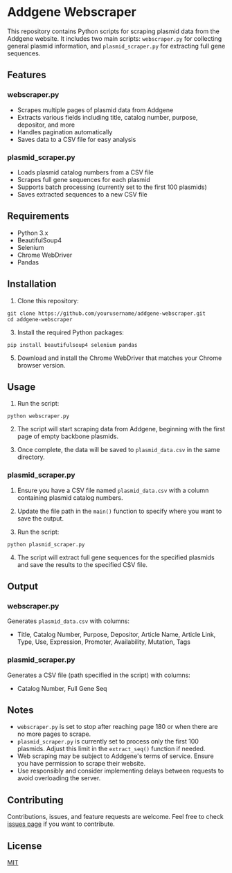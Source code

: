# Addgene Webscraper

This repository contains Python scripts for scraping plasmid data from the Addgene website. It includes two main scripts: `webscraper.py` for collecting general plasmid information, and `plasmid_scraper.py` for extracting full gene sequences.

## Features

### webscraper.py
- Scrapes multiple pages of plasmid data from Addgene
- Extracts various fields including title, catalog number, purpose, depositor, and more
- Handles pagination automatically
- Saves data to a CSV file for easy analysis

### plasmid_scraper.py
- Loads plasmid catalog numbers from a CSV file
- Scrapes full gene sequences for each plasmid
- Supports batch processing (currently set to the first 100 plasmids)
- Saves extracted sequences to a new CSV file

## Requirements

- Python 3.x
- BeautifulSoup4
- Selenium
- Chrome WebDriver
- Pandas

## Installation

1. Clone this repository:
```
git clone https://github.com/yourusername/addgene-webscraper.git
cd addgene-webscraper
``` 

3. Install the required Python packages:
```
pip install beautifulsoup4 selenium pandas
```

5. Download and install the Chrome WebDriver that matches your Chrome browser version.

## Usage

1. Run the script:
```
python webscraper.py
```
2. The script will start scraping data from Addgene, beginning with the first page of empty backbone plasmids.

3. Once complete, the data will be saved to `plasmid_data.csv` in the same directory.

### plasmid_scraper.py

1. Ensure you have a CSV file named `plasmid_data.csv` with a column containing plasmid catalog numbers.

2. Update the file path in the `main()` function to specify where you want to save the output.

3. Run the script:
```
python plasmid_scraper.py
```
4. The script will extract full gene sequences for the specified plasmids and save the results to the specified CSV file.

## Output

### webscraper.py
Generates `plasmid_data.csv` with columns:
- Title, Catalog Number, Purpose, Depositor, Article Name, Article Link, Type, Use, Expression, Promoter, Availability, Mutation, Tags

### plasmid_scraper.py
Generates a CSV file (path specified in the script) with columns:
- Catalog Number, Full Gene Seq

## Notes

- `webscraper.py` is set to stop after reaching page 180 or when there are no more pages to scrape.
- `plasmid_scraper.py` is currently set to process only the first 100 plasmids. Adjust this limit in the `extract_seq()` function if needed.
- Web scraping may be subject to Addgene's terms of service. Ensure you have permission to scrape their website.
- Use responsibly and consider implementing delays between requests to avoid overloading the server.

## Contributing

Contributions, issues, and feature requests are welcome. Feel free to check [issues page](https://github.com/yourusername/addgene-webscraper/issues) if you want to contribute.

## License

[MIT](https://choosealicense.com/licenses/mit/)
